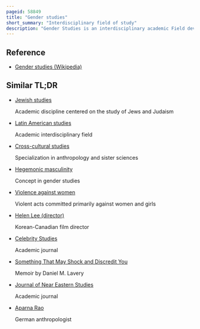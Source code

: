 ```yaml
---
pageid: 58849
title: "Gender studies"
short_summary: "Interdisciplinary field of study"
description: "Gender Studies is an interdisciplinary academic Field devoted to analyzing Gender Identity and Gender Representation. Gender Studies originated in the Field of Women's Studies, concerning Women, Feminism, Gender, and Politics. The Field now overlaps with Queer Studies and Men's Studies. Its Rise to Prominence particularly in western Universities after 1990 coincided with the Rise of Deconstruction."
---
```


## Reference

- [Gender studies (Wikipedia)](https://en.wikipedia.org/?curid=58849)

## Similar TL;DR

- [Jewish studies](/tldr/en/jewish-studies)

  Academic discipline centered on the study of Jews and Judaism

- [Latin American studies](/tldr/en/latin-american-studies)

  Academic interdisciplinary field

- [Cross-cultural studies](/tldr/en/cross-cultural-studies)

  Specialization in anthropology and sister sciences

- [Hegemonic masculinity](/tldr/en/hegemonic-masculinity)

  Concept in gender studies

- [Violence against women](/tldr/en/violence-against-women)

  Violent acts committed primarily against women and girls

- [Helen Lee (director)](/tldr/en/helen-lee-director)

  Korean-Canadian film director

- [Celebrity Studies](/tldr/en/celebrity-studies)

  Academic journal

- [Something That May Shock and Discredit You](/tldr/en/something-that-may-shock-and-discredit-you)

  Memoir by Daniel M. Lavery

- [Journal of Near Eastern Studies](/tldr/en/journal-of-near-eastern-studies)

  Academic journal

- [Aparna Rao](/tldr/en/aparna-rao)

  German anthropologist
